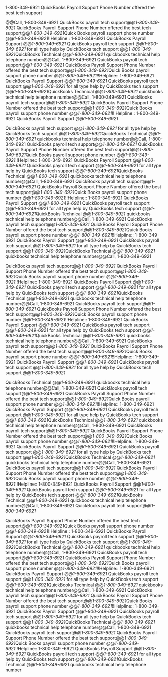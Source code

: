 1-800-349-6921 QuickBooks Payroll Support Phone Number offered the best tech support

@@Call, 1-800-349-6921 QuickBooks payroll tech support@@*1-800-349-6921* QuickBooks Payroll Support Phone Number offered the best tech support@@*1-800-349-6921*Quick Books payroll support phone number @@*1-800-349-6921*!!Helpline:: 1-800-349-6921 QuickBooks Payroll Support @@*1-800-349-6921* QuickBooks payroll tech support @@*1-800-349-6921* for all type help by QuickBooks tech support @@*1-800-349-6921*QuickBooks Technical @@*1-800-349-6921* quickbooks technical help telephone number@@Call, 1-800-349-6921 QuickBooks payroll tech support@@*1-800-349-6921* QuickBooks Payroll Support Phone Number offered the best tech support@@*1-800-349-6921*Quick Books payroll support phone number @@*1-800-349-6921*!!Helpline:: 1-800-349-6921 QuickBooks Payroll Support @@*1-800-349-6921* QuickBooks payroll tech support @@*1-800-349-6921* for all type help by QuickBooks tech support @@*1-800-349-6921*QuickBooks Technical @@*1-800-349-6921* quickbooks technical help telephone number@@Call, 1-800-349-6921 QuickBooks payroll tech support@@*1-800-349-6921* QuickBooks Payroll Support Phone Number offered the best tech support@@*1-800-349-6921*Quick Books payroll support phone number @@*1-800-349-6921*!!
Helpline:: 1-800-349-6921 QuickBooks Payroll Support @@*1-800-349-6921* 

QuickBooks payroll tech support @@*1-800-349-6921* for all type help by QuickBooks tech support @@*1-800-349-6921*QuickBooks Technical @@*1-800-349-6921* quickbooks technical help telephone number@@Call, 1-800-349-6921 QuickBooks payroll tech support@@*1-800-349-6921* QuickBooks Payroll Support Phone Number offered the best tech support@@*1-800-349-6921*Quick Books payroll support phone number @@*1-800-349-6921*!!Helpline:: 1-800-349-6921 QuickBooks Payroll Support @@*1-800-349-6921* QuickBooks payroll tech support @@*1-800-349-6921* for all type help by QuickBooks tech support @@*1-800-349-6921*QuickBooks Technical @@*1-800-349-6921* quickbooks technical help telephone number@@Call, 1-800-349-6921 QuickBooks payroll tech support@@*1-800-349-6921* QuickBooks Payroll Support Phone Number offered the best tech support@@*1-800-349-6921*Quick Books payroll support phone number @@*1-800-349-6921*!!Helpline:: 1-800-349-6921 QuickBooks Payroll Support @@*1-800-349-6921* QuickBooks payroll tech support @@*1-800-349-6921* for all type help by QuickBooks tech support @@*1-800-349-6921*QuickBooks Technical @@*1-800-349-6921* quickbooks technical help telephone number@@Call, 1-800-349-6921 QuickBooks payroll tech support@@*1-800-349-6921* QuickBooks Payroll Support Phone Number offered the best tech support@@*1-800-349-6921*Quick Books payroll support phone number @@*1-800-349-6921*!!Helpline:: 1-800-349-6921 QuickBooks Payroll Support @@*1-800-349-6921* QuickBooks payroll tech support @@*1-800-349-6921* for all type help by QuickBooks tech support @@*1-800-349-6921*QuickBooks Technical @@*1-800-349-6921* quickbooks technical help telephone number@@Call, 1-800-349-6921

 QuickBooks payroll tech support@@*1-800-349-6921* QuickBooks Payroll Support Phone Number offered the best tech support@@*1-800-349-6921*Quick Books payroll support phone number @@*1-800-349-6921*!!Helpline:: 1-800-349-6921 QuickBooks Payroll Support @@*1-800-349-6921* QuickBooks payroll tech support @@*1-800-349-6921* for all type help by QuickBooks tech support @@*1-800-349-6921*QuickBooks Technical @@*1-800-349-6921* quickbooks technical help telephone number@@Call, 1-800-349-6921 QuickBooks payroll tech support@@*1-800-349-6921* QuickBooks Payroll Support Phone Number offered the best tech support@@*1-800-349-6921*Quick Books payroll support phone number @@*1-800-349-6921*!!Helpline:: 1-800-349-6921 QuickBooks Payroll Support @@*1-800-349-6921* QuickBooks payroll tech support @@*1-800-349-6921* for all type help by QuickBooks tech support @@*1-800-349-6921*QuickBooks Technical @@*1-800-349-6921* quickbooks technical help telephone number@@Call, 1-800-349-6921 QuickBooks payroll tech support@@*1-800-349-6921* QuickBooks Payroll Support Phone Number offered the best tech support@@*1-800-349-6921*Quick Books payroll support phone number @@*1-800-349-6921*!!Helpline:: 1-800-349-6921 QuickBooks Payroll Support @@*1-800-349-6921* QuickBooks payroll tech support @@*1-800-349-6921* for all type help by QuickBooks tech support @@*1-800-349-6921*

QuickBooks Technical @@*1-800-349-6921* quickbooks technical help telephone number@@Call, 1-800-349-6921 QuickBooks payroll tech support@@*1-800-349-6921* QuickBooks Payroll Support Phone Number offered the best tech support@@*1-800-349-6921*Quick Books payroll support phone number @@*1-800-349-6921*!!Helpline:: 1-800-349-6921 QuickBooks Payroll Support @@*1-800-349-6921* QuickBooks payroll tech support @@*1-800-349-6921* for all type help by QuickBooks tech support @@*1-800-349-6921*QuickBooks Technical @@*1-800-349-6921* quickbooks technical help telephone number@@Call, 1-800-349-6921 QuickBooks payroll tech support@@*1-800-349-6921* QuickBooks Payroll Support Phone Number offered the best tech support@@*1-800-349-6921*Quick Books payroll support phone number @@*1-800-349-6921*!!Helpline:: 1-800-349-6921 QuickBooks Payroll Support @@*1-800-349-6921* QuickBooks payroll tech support @@*1-800-349-6921* for all type help by QuickBooks tech support @@*1-800-349-6921*QuickBooks Technical @@*1-800-349-6921* quickbooks technical help telephone number@@Call, 1-800-349-6921 QuickBooks payroll tech support@@*1-800-349-6921* QuickBooks Payroll Support Phone Number offered the best tech support@@*1-800-349-6921*Quick Books payroll support phone number @@*1-800-349-6921*!!Helpline:: 1-800-349-6921 QuickBooks Payroll Support @@*1-800-349-6921* QuickBooks payroll tech support @@*1-800-349-6921* for all type help by QuickBooks tech support @@*1-800-349-6921*QuickBooks Technical @@*1-800-349-6921* quickbooks technical help telephone number@@Call, 1-800-349-6921 QuickBooks payroll tech support@@*1-800-349-6921*

 QuickBooks Payroll Support Phone Number offered the best tech support@@*1-800-349-6921*Quick Books payroll support phone number @@*1-800-349-6921*!!Helpline:: 1-800-349-6921 QuickBooks Payroll Support @@*1-800-349-6921* QuickBooks payroll tech support @@*1-800-349-6921* for all type help by QuickBooks tech support @@*1-800-349-6921*QuickBooks Technical @@*1-800-349-6921* quickbooks technical help telephone number@@Call, 1-800-349-6921 QuickBooks payroll tech support@@*1-800-349-6921* QuickBooks Payroll Support Phone Number offered the best tech support@@*1-800-349-6921*Quick Books payroll support phone number @@*1-800-349-6921*!!Helpline:: 1-800-349-6921 QuickBooks Payroll Support @@*1-800-349-6921* QuickBooks payroll tech support @@*1-800-349-6921* for all type help by QuickBooks tech support @@*1-800-349-6921*QuickBooks Technical @@*1-800-349-6921* quickbooks technical help telephone number@@Call, 1-800-349-6921 QuickBooks payroll tech support@@*1-800-349-6921* QuickBooks Payroll Support Phone Number offered the best tech support@@*1-800-349-6921*Quick Books payroll support phone number @@*1-800-349-6921*!!Helpline:: 1-800-349-6921 QuickBooks Payroll Support @@*1-800-349-6921* QuickBooks payroll tech support @@*1-800-349-6921* for all type help by QuickBooks tech support @@*1-800-349-6921*QuickBooks Technical @@*1-800-349-6921* quickbooks technical help telephone number@@Call, 1-800-349-6921 QuickBooks payroll tech support@@*1-800-349-6921* QuickBooks Payroll Support Phone Number offered the best tech support@@*1-800-349-6921*Quick Books payroll support phone number @@*1-800-349-6921*!!Helpline:: 1-800-349 -6921 QuickBooks Payroll Support @@*1-800-349-6921* QuickBooks payroll tech support @@*1-800-349-6921* for all type help by QuickBooks tech support @@*1-800-349-6921*QuickBooks Technical @@*1-800-349-6921* quickbooks technical help telephone number